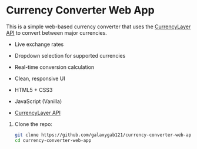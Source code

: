 #  Currency Converter Web App

This is a simple web-based currency converter that uses the [CurrencyLayer API](https://currencylayer.com) to convert between major currencies.



- Live exchange rates
- Dropdown selection for supported currencies
- Real-time conversion calculation
- Clean, responsive UI


- HTML5 + CSS3
- JavaScript (Vanilla)
- [CurrencyLayer API](https://currencylayer.com)


1. Clone the repo:
   ```bash
   git clone https://github.com/galaxygab121/currency-converter-web-app.git
   cd currency-converter-web-app
